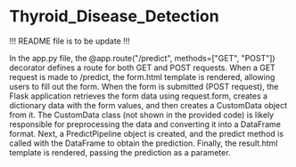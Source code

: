 # Thyroid_Disease_Detection

!!! README file is to be update !!!

In the app.py file, the @app.route("/predict", methods=["GET", "POST"]) decorator defines a route for both GET and POST requests. When a GET request is made to /predict, the form.html template is rendered, allowing users to fill out the form.
When the form is submitted (POST request), the Flask application retrieves the form data using request.form, creates a dictionary data with the form values, and then creates a CustomData object from it. The CustomData class (not shown in the provided code) is likely responsible for preprocessing the data and converting it into a DataFrame format.
Next, a PredictPipeline object is created, and the predict method is called with the DataFrame to obtain the prediction. Finally, the result.html template is rendered, passing the prediction as a parameter.
